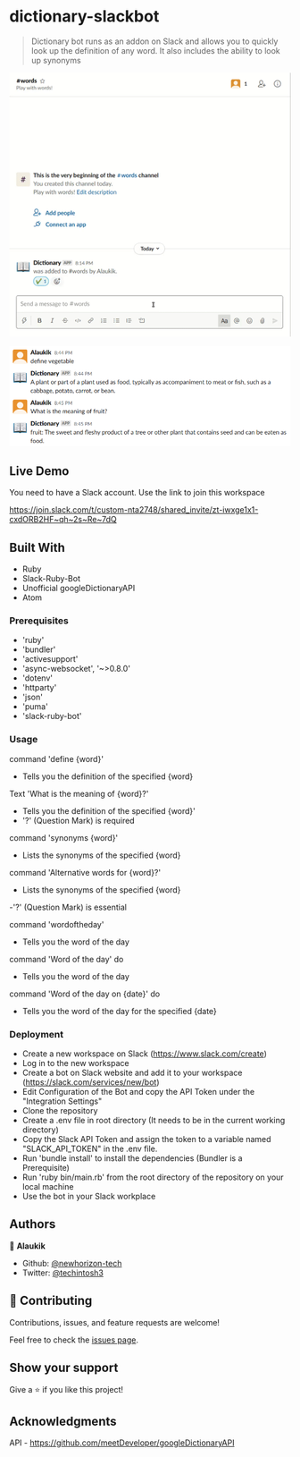 # dictionary-slackbot

> Dictionary bot runs as an addon on Slack and allows you to quickly look up the definition of any word. It also includes the ability to look up synonyms

![Demo](./img/demo.gif)

![screenshot](./img/define.png)


## Live Demo

You need to have a Slack account. Use the link to join this workspace

https://join.slack.com/t/custom-nta2748/shared_invite/zt-iwxge1x1-cxdORB2HF~qh~2s~Re~7dQ


## Built With

- Ruby
- Slack-Ruby-Bot
- Unofficial googleDictionaryAPI
- Atom

### Prerequisites

- 'ruby'
- 'bundler'
- 'activesupport'
- 'async-websocket', '~>0.8.0'
- 'dotenv'
- 'httparty'
- 'json'
- 'puma'
- 'slack-ruby-bot'

### Usage

command 'define {word}'

- Tells you the definition of the specified {word}


Text 'What is the meaning of {word}?'

- Tells you the definition of the specified {word}'
- '?' (Question Mark) is required


command 'synonyms {word}'
- Lists the synonyms of the specified {word}

command 'Alternative words for {word}?'
- Lists the synonyms of the specified {word}

-'?' (Question Mark) is essential

command 'wordoftheday'
- Tells you the word of the day

command 'Word of the day' do
-  Tells you the word of the day

command 'Word of the day on {date}' do
-  Tells you the word of the day for the specified {date}




### Deployment

- Create a new workspace on Slack  (https://www.slack.com/create)
- Log in to the new workspace
- Create a bot on Slack website and add it to your workspace (https://slack.com/services/new/bot)
- Edit Configuration of the Bot and copy the API Token under the "Integration Settings"
- Clone the repository
- Create a .env file in root directory (It needs to be in the current working directory)
- Copy the Slack API Token and assign the token to a variable named "SLACK_API_TOKEN" in the .env file.
- Run 'bundle install' to install the dependencies (Bundler is a Prerequisite)
- Run 'ruby bin/main.rb' from the root directory of the repository on your local machine
- Use the bot in your Slack workplace

## Authors

👤 **Alaukik**

- Github: [@newhorizon-tech](https://github.com/newhorizon-tech)
- Twitter: [@techintosh3](https://twitter.com/techintosh3)

## 🤝 Contributing

Contributions, issues, and feature requests are welcome!

Feel free to check the [issues page](https://github.com/newhorizon-tech/dictionary-slackbot/issues).

## Show your support

Give a ⭐️ if you like this project!

## Acknowledgments

API - https://github.com/meetDeveloper/googleDictionaryAPI

